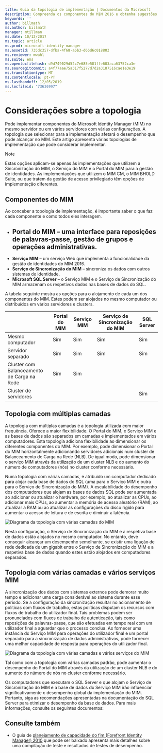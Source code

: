 ```yaml
---
title: Guia da topologia de implementação | Documentos da Microsoft
description: Compreenda os componentes do MIM 2016 e obtenha sugestões sobre como implementá-los no seu ambiente.
keywords: ''
author: billmath
ms.author: billmath
manager: mtillman
ms.date: 10/12/2017
ms.topic: article
ms.prod: microsoft-identity-manager
ms.assetid: 735dc357-dfba-4f68-a5b3-d66d6c018803
ms.reviewer: mwahl
ms.suite: ems
ms.openlocfilehash: d9d749029d52c7e685e581ffe603aca63752ca3e
ms.sourcegitcommit: a4f77aae75a317f5277d7d2a3187516cae1e3e19
ms.translationtype: MT
ms.contentlocale: pt-PT
ms.lasthandoff: 12/05/2019
ms.locfileid: "73636997"
---
```

# <a name="topology-considerations"></a>Considerações sobre a topologia
Pode implementar componentes do Microsoft Identity Manager (MIM) no mesmo servidor ou em vários servidores com várias configurações. A topologia que selecionar para a implementação afetará o desempenho que pode alcançar no MIM. Este artigo apresenta várias topologias de implementação que pode considerar implementar.


> [!NOTE]
> Estas opções aplicam-se apenas às implementações que utilizem a Sincronização do MIM, o Serviço do MIM e o Portal do MIM para a gestão de identidades.  As implementações que utilizem o MIM CM, o MIM BHOLD Suite, ou que tratem da gestão de acesso privilegiado têm opções de implementação diferentes.


## <a name="mim-components"></a>Componentes do MIM
Ao conceber a topologia de implementação, é importante saber o que faz cada componente e como todos eles interagem.

- <a name="mim-portal---an-interface-for-password-resets-group-management-and-administrative-operations"></a>**Portal do MIM** – uma interface para reposições de palavras-passe, gestão de grupos e operações administrativas.
    -
- **Serviço MIM** – um serviço Web que implementa a funcionalidade da gestão de identidades do MIM 2016.
- **Serviço de Sincronização do MIM** – sincroniza os dados com outros sistemas de identidade.
- **Microsoft SQL Server** – o Serviço MIM e o Serviço de Sincronização do MIM armazenam os respetivos dados nas bases de dados do SQL.

A tabela seguinte mostra as opções para o alojamento de cada um dos componentes do MIM. Estes podem ser alojados no mesmo computador ou distribuídos em vários servidores e clusters.

| | Portal do MIM | Serviço MIM | Serviço de Sincronização do MIM | SQL Server |
| --- | --- | --- | --- | --- |
| Mesmo computador | Sim | Sim | Sim | Sim |
| Servidor separado | Sim | Sim | Sim | Sim |
| Cluster com Balanceamento de Carga na Rede | Sim | Sim | | |
| Cluster de servidores | | | | Sim |


## <a name="multitier-topology"></a>Topologia com múltiplas camadas
A topologia com múltiplas camadas é a topologia utilizada com maior frequência. Oferece a maior flexibilidade. O Portal do MIM, o Serviço MIM e as bases de dados são separados em camadas e implementados em vários computadores. Esta topologia adiciona flexibilidade ao dimensionar os diferentes componentes do MIM. Por exemplo, pode dimensionar o Portal do MIM horizontalmente adicionando servidores adicionais num cluster de Balanceamento de Carga na Rede (NLB). De igual modo, pode dimensionar o serviço MIM através da utilização de um cluster NLB e do aumento do número de computadores (nós) no cluster conforme necessário.

Numa topologia com várias camadas, é atribuído um computador dedicado para alojar cada base de dados do SQL (uma para o Serviço MIM e outra para o Serviço de Sincronização do MIM). A escalabilidade do desempenho dos computadores que alojam as bases de dados SQL pode ser aumentada ao adicionar ou atualizar o hardware, por exemplo, ao atualizar as CPUs, ao adicionar mais CPUs, ao aumentar a memória de acesso aleatório (RAM), ao atualizar a RAM ou ao atualizar as configurações do disco rígido para aumentar o acesso de leitura e de escrita e diminuir a latência.

![Diagrama da topologia com várias camadas do MIM](media/MIM-topo-multitier.png)

Nesta configuração, o Serviço de Sincronização do MIM e a respetiva base de dados estão alojados no mesmo computador. No entanto, deve conseguir alcançar um desempenho semelhante, se existir uma ligação de rede dedicada de um gigabit entre o Serviço de Sincronização do MIM e a respetiva base de dados quando estes estão alojados em computadores separados.


## <a name="multitier-topology-with-multiple-mim-services"></a>Topologia com várias camadas e vários serviços MIM
A sincronização dos dados com sistemas externos pode demorar muito tempo e adicionar uma carga considerável ao sistema durante esse período. Se a configuração da sincronização resultar no acionamento de políticas com fluxos de trabalho, estas políticas disputam os recursos com fluxos de trabalho do utilizador final. Tais problemas podem ser pronunciados com fluxos de trabalho de autenticação, tais como reposições de palavras-passe, que são efetuadas em tempo real com um utilizador final a aguardar que o processo conclua. Ao fornecer uma instância do Serviço MIM para operações do utilizador final e um portal separado para a sincronização de dados administrativos, pode fornecer uma melhor capacidade de resposta para operações do utilizador final.

![Diagrama da topologia com várias camadas e vários serviços do MIM](media/MIM-topo-multitier-multiservice.png)

Tal como com a topologia com várias camadas padrão, pode aumentar o desempenho do Portal do MIM através da utilização de um cluster NLB e do aumento do número de nós no cluster conforme necessário.

Os computadores que executam o SQL Server e que alojam o Serviço de Sincronização do MIM e a base de dados do Serviço MIM irão influenciar significativamente o desempenho global da implementação do MIM. Portanto, siga as recomendações apresentadas na documentação do SQL Server para otimizar o desempenho da base de dados. Para mais informações, consulte os seguintes documentos:

## <a name="see-also"></a>Consulte também

- O guia de [planejamento de capacidade do fim (Forefront Identity Manager) 2010](https://www.microsoft.com/en-us/download/details.aspx?id=7437) que pode ser baixado apresenta mais detalhes sobre uma compilação de teste e resultados de testes de desempenho.
